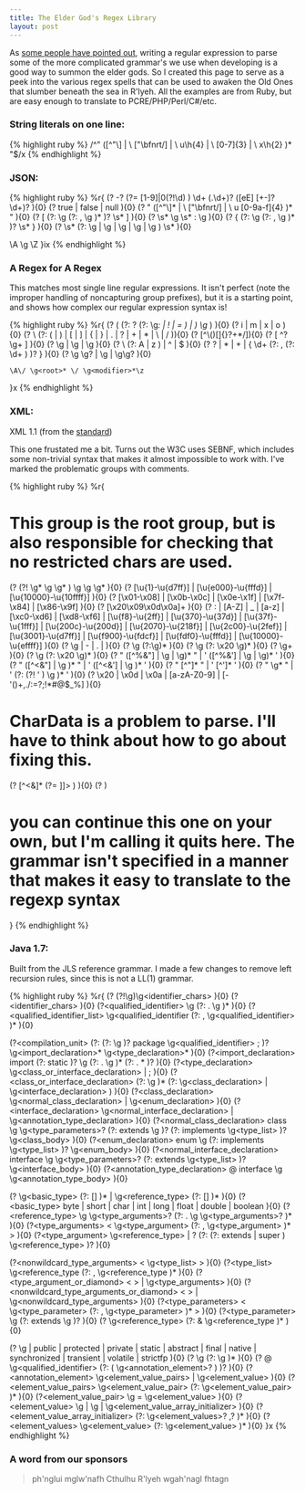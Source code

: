 ```yaml
---
title: The Elder God's Regex Library
layout: post
---
```

As [some people have pointed out](http://stackoverflow.com/a/1732454), writing a regular expression to parse some of the more complicated grammar's we use when developing is a good way to summon the elder gods. So I created this page to serve as a peek into the various regex spells that can be used to awaken the Old Ones that slumber beneath the sea in R'lyeh. All the examples are from Ruby, but are easy enough to translate to PCRE/PHP/Perl/C#/etc.

### String literals on one line:

{% highlight ruby %}
/^" ([^"\\] | \\ ["\\bfnrt\/] | \\ u\h{4} | \\ [0-7]{3} | \\ x\h{2} )* "$/x
{% endhighlight %}

### JSON:

{% highlight ruby %}
%r{
  (?<number>    -? (?= [1-9]|0(?!\d) ) \d+ (\.\d+)? ([eE] [+-]? \d+)? ){0}
  (?<boolean>   true | false | null ){0}
  (?<string>    " ([^"\\]* | \\ ["\\bfnrt\/] | \\ u [0-9a-f]{4} )* " ){0}
  (?<array>     \[  (?:  \g<json>  (?: , \g<json>  )*  )?  \s* \] ){0}
  (?<pair>      \s* \g<string> \s* : \g<json>  ){0}
  (?<object>    \{  (?:  \g<pair>  (?: , \g<pair>  )*  )?  \s* \} ){0}
  (?<json>      \s* (?: \g<number> | \g<boolean> | \g<string> | \g<array> | \g<object> ) \s* ){0}

  \A \g<json> \Z
}ix
{% endhighlight %}

### A Regex for A Regex

This matches most single line regular expressions. It isn't perfect (note the improper handling of noncapturing group prefixes), but it is a starting point, and shows how complex our regular expression syntax is!

{% highlight ruby %}
%r{
    (?<group>       \( (?: \? (?: \g<modifier>*: | ! | = ) | ) \g<root>* \) ){0}
    (?<modifier>    i | m | x | o ){0}
    (?<escaped>     \\ (?: \( | \) | \[ | \] | \{ | \} | \. | \? | \+ | \* | \\ | \/ )){0}
    (?<raw>         [^\\\(\)\[\]\{\}\?\+\*\/]){0}
    (?<class>       \[ \^? \g<raw>+ \] ){0}
    (?<matcher>     \g<escaped> | \g<raw> | \g<class> ){0}
    (?<anchor>      \\ (?: A | z ) | \^ | \$ ){0}
    (?<quantifier>  \? | \* | \+ | \{ \d+ (?: , (?: \d+ ) )? \} ){0}
    (?<root>        \g<matcher> \g<quantifier>? | \g<anchor> | \g<group>\g<quantifier>? ){0}

    \A\/ \g<root>* \/ \g<modifier>*\z
}x
{% endhighlight %}

### XML:

XML 1.1 (from the [standard](http://www.w3.org/TR/xml11/))

This one frustated me a bit. Turns out the W3C uses SEBNF, which includes some non-trivial syntax that makes it almost impossible to work with. I've marked the problematic groups with comments.

{% highlight ruby %}
%r{
  # This group is the root group, but is also responsible for checking that no restricted chars are used.
  (?<document>        (?! \g<Char>* \g<RestrictedChar> \g<Char>* )
                      \g<prolog> \g<element> \g<Misc>* ){0}
  (?<Char>            [\u{1}-\u{d7ff}] | [\u{e000}-\u{fffd}] | [\u{10000}-\u{10ffff}] ){0}
  (?<RestrictedChar> [\x01-\x08] | [\x0b-\x0c] | [\x0e-\x1f] | [\x7f-\x84] | [\x86-\x9f] ){0}
  (?<Whitespace>      [\x20\x09\x0d\x0a]+ ){0}
  (?<NameStartChar> : | [A-Z] | _ | [a-z] | [\xc0-\xd6] | [\xd8-\xf6] | [\u{f8}-\u{2ff}]
    | [\u{370}-\u{37d}] | [\u{37f}-\u{1fff}] | [\u{200c}-\u{200d}] | [\u{2070}-\u{218f}]
    | [\u{2c00}-\u{2fef}] | [\u{3001}-\u{d7ff}] | [\u{f900}-\u{fdcf}] | [\u{fdf0}-\u{fffd}]
    | [\u{10000}-\u{effff}] ){0}
  (?<NameChar>       \g<NameStartChar> | - | \. |  ){0}
  (?<Name>           \g<NameStartChar> (?:\g<NameChar>)* ){0}
  (?<Names>          \g<Name> (?: \x20 \g<Name>)* ){0}
  (?<NameToken>      \g<NameChar>+ ){0}
  (?<NameTokens>     \g<NameToken> (?: \x20 \g<NameToken>)* ){0}
  (?<EntityValue>    " ([^%&"] | \g<PEReference> | \g<Reference>)* "
    |                ' ([^%&'] | \g<PEReference> | \g<Reference>)* ' ){0}
  (?<AttValue>       " ([^<&"] | \g<Reference> )* "
    |                ' ([^<&'] | \g<Reference> )* ' ){0}
  (?<SystemLiteral>  " [^"]* " | ' [^']* ' ){0}
  (?<PubidLiteral>   " \g<PubidChar>* " | ' (?: (?! ' ) \g<PubidChar> )* ' ){0}
  (?<PubidChar>      \x20 | \x0d | \x0a | [a-zA-Z0-9] | [-'()+,./:=?;!*#@$_%] ){0}
  # CharData is a problem to parse. I'll have to think about how to go about fixing this.
  (?<CharData>       [^<&]* (?= \]\]> ) ){0}
  (?<Comment>        <!-- ((\g<Char> - -) | (- )) -->)

  # you can continue this one on your own, but I'm calling it quits here. The grammar isn't specified in a manner that makes it easy to translate to the regexp syntax
}
{% endhighlight %}

### Java 1.7:

Built from the JLS reference grammar. I made a few changes to remove left recursion rules, since this is not a LL(1) grammar.

{% highlight ruby %}
%r{
  (?<identifier>                            (?!\g<keyword>)\g<identifier_chars> ){0}
  (?<identifier_chars>                      ){0}
  (?<qualified_identifier>                  \g<identifier> (?: \. \g<identifier> )* ){0}
  (?<qualified_identifier_list>             \g<qualified_identifier (?: \, \g<qualified_identifier> )* ){0}

  (?<compilation_unit>                      (?: (?: \g<annotations> )? package \g<qualified_identifier> ; )? \g<import_declaration>* \g<type_declaration>* ){0}
  (?<import_declaration>                    import (?: static )? \g<identifier> (?: \. \g<identifier> )* (?: \. \* )? ){0}
  (?<type_declaration>                      \g<class_or_interface_declaration> | ; ){0}
  (?<class_or_interface_declaration>        (?: \g<modifier> )* (?: \g<class_declaration> | \g<interface_declaration> ) ){0}
  (?<class_declaration>                     \g<normal_class_declaration> | \g<enum_declaration> ){0}
  (?<interface_declaration>                 \g<normal_interface_declaration> | \g<annotation_type_declaration> ){0}
  (?<normal_class_declaration>              class \g<identifier> \g<type_parameters>? (?: extends \g<Type> )? (?: implements \g<type_list> )? \g<class_body> ){0}
  (?<enum_declaration>                      enum \g<identifier> (?: implements \g<type_list> )? \g<enum_body> ){0}
  (?<normal_interface_declaration>          interface \g<identifier> \g<type_parameters>? (?: extends \g<type_list> )? \g<interface_body> ){0}
  (?<annotation_type_declaration>           @ interface \g<identifier> \g<annotation_type_body> ){0}

  (?<type>                                  \g<basic_type> (?: \[\] )* | \g<reference_type> (?: \[\] )* ){0}
  (?<basic_type>                            byte | short | char | int | long | float | double | boolean ){0}
  (?<reference_type>                        \g<identifier> \g<type_arguments>? (?: \. \g<identifier> \g<type_arguments>? )* ){0}
  (?<type_arguments>                        < \g<type_argument> (?: , \g<type_argument> )* > ){0}
  (?<type_argument>                         \g<reference_type> | ? (?: (?: extends | super ) \g<reference_type> )? ){0}

  (?<nonwildcard_type_arguments>            < \g<type_list> > ){0}
  (?<type_list>                             \g<reference_type (?: , \g<reference_type )* ){0}
  (?<type_argument_or_diamond>              < > | \g<type_arguments> ){0}
  (?<nonwildcard_type_arguments_or_diamond> < > | \g<nonwildcard_type_arguments> ){0}
  (?<type_parameters>                       < \g<type_parameter> (?: , \g<type_parameter> )* > ){0}
  (?<type_parameter>                        \g<identifier> (?: extends \g<bound> )? ){0}
  (?<bound>                                 \g<reference_type> (?: & \g<reference_type )* ){0}

  (?<modifier>                              \g<annotation> | public | protected | private | static | abstract | final | native | synchronized | transient | volatile | strictfp ){0}
  (?<annotations>                           \g<annotation> (?: \g<annotation> )* ){0}
  (?<annotation>                            @ \g<qualified_identifier> (?: \( \g<annotation_element>? \) )? ){0}
  (?<annotation_element>                    \g<element_value_pairs> | \g<element_value> ){0}
  (?<element_value_pairs>                   \g<element_value_pair> (?: \g<element_value_pair> )* ){0}
  (?<element_value_pair>                    \g<identifier> = \g<element_value> ){0}
  (?<element_value>                         \g<annotation> | \g<expression1> | \g<element_value_array_initializer> ){0}
  (?<element_value_array_initializer>       (?: \g<element_values>? ,? )* ){0}
  (?<element_values>                        \g<element_value> (?: \g<element_value> )* ){0}
}x
{% endhighlight %}

### A word from our sponsors

> ph'nglui mglw'nafh Cthulhu R'lyeh wgah'nagl fhtagn